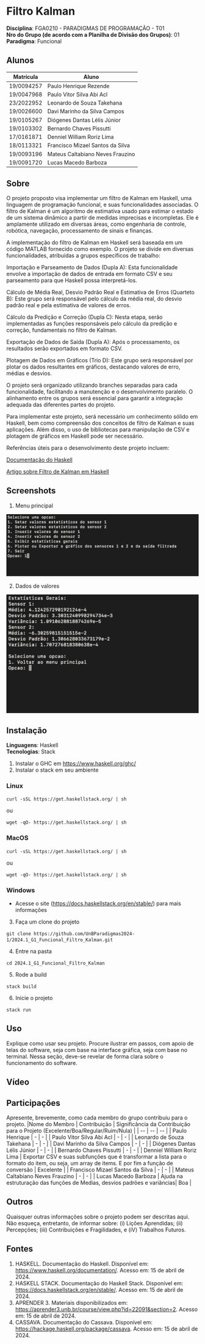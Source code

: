 # Filtro Kalman

**Disciplina**: FGA0210 - PARADIGMAS DE PROGRAMAÇÃO - T01 <br>
**Nro do Grupo (de acordo com a Planilha de Divisão dos Grupos)**: 01<br>
**Paradigma**: Funcional<br>

## Alunos
|Matrícula | Aluno |
| -- | -- |
| 19/0094257  |  Paulo Henrique Rezende |
| 19/0047968  |  Paulo Vitor Silva Abi Acl |
| 23/2022952  |  Leonardo de Souza Takehana |
| 19/0026600  |  Davi Marinho da Silva Campos |
| 19/0105267  |  Diógenes Dantas Lélis Júnior |
| 19/0103302  |  Bernardo Chaves Pissutti |
| 17/0161871  |  Denniel William Roriz Lima |
| 18/0113321  |  Francisco Mizael Santos da Silva |
| 19/0093196  |  Mateus Caltabiano Neves Frauzino |
| 19/0091720  |  Lucas Macedo Barboza |

## Sobre 
O projeto proposto visa implementar um filtro de Kalman em Haskell, uma linguagem de programação funcional, e suas funcionalidades associadas. O filtro de Kalman é um algoritmo de estimativa usado para estimar o estado de um sistema dinâmico a partir de medidas imprecisas e incompletas. Ele é amplamente utilizado em diversas áreas, como engenharia de controle, robótica, navegação, processamento de sinais e finanças.

A implementação do filtro de Kalman em Haskell será baseada em um código MATLAB fornecido como exemplo. O projeto se divide em diversas funcionalidades, atribuídas a grupos específicos de trabalho:

Importação e Parseamento de Dados (Dupla A): Esta funcionalidade envolve a importação de dados de entrada em formato CSV e seu parseamento para que Haskell possa interpretá-los.

Cálculo de Média Real, Desvio Padrão Real e Estimativa de Erros (Quarteto B): Este grupo será responsável pelo cálculo da média real, do desvio padrão real e pela estimativa de valores de erros.

Cálculo da Predição e Correção (Dupla C): Nesta etapa, serão implementadas as funções responsáveis pelo cálculo da predição e correção, fundamentais no filtro de Kalman.

Exportação de Dados de Saída (Dupla A): Após o processamento, os resultados serão exportados em formato CSV.

Plotagem de Dados em Gráficos (Trio D): Este grupo será responsável por plotar os dados resultantes em gráficos, destacando valores de erro, médias e desvios.

O projeto será organizado utilizando branches separadas para cada funcionalidade, facilitando a manutenção e o desenvolvimento paralelo. O alinhamento entre os grupos será essencial para garantir a integração adequada das diferentes partes do projeto.

Para implementar este projeto, será necessário um conhecimento sólido em Haskell, bem como compreensão dos conceitos de filtro de Kalman e suas aplicações. Além disso, o uso de bibliotecas para manipulação de CSV e plotagem de gráficos em Haskell pode ser necessário.

Referências úteis para o desenvolvimento deste projeto incluem:

[Documentação do Haskell](https://www.haskell.org/documentation/)

[Artigo sobre Filtro de Kalman em Haskell]()

## Screenshots
<!-- Adicione 2 ou mais screenshots do projeto em termos de interface e/ou funcionamento. -->
1. Menu principal 

![Menu](project/shared/mainMenu.jpg)

2. Dados de valores

![Funções](project/shared/functions.jpg)

## Instalação 
**Linguagens**: Haskell<br>
**Tecnologias**: Stack<br>
<!-- Descreva os pré-requisitos para rodar o seu projeto e os comandos necessários.
Insira um manual ou um script para auxiliar ainda mais.
Gifs animados e outras ilustrações são bem-vindos! -->
1. Instalar o GHC em https://www.haskell.org/ghc/
2. Instalar o stack em seu ambiente
###  Linux
```
curl -sSL https://get.haskellstack.org/ | sh
```
ou 
```
wget -qO- https://get.haskellstack.org/ | sh
```
### MacOS
```
curl -sSL https://get.haskellstack.org/ | sh
```
ou 
```
wget -qO- https://get.haskellstack.org/ | sh
```
### Windows
- Acesse o site (https://docs.haskellstack.org/en/stable/) para mais informações
3. Faça um clone do projeto
```
git clone https://github.com/UnBParadigmas2024-1/2024.1_G1_Funcional_Filtro_Kalman.git
```
4. Entre na pasta
```
cd 2024.1_G1_Funcional_Filtro_Kalman
```
5. Rode a build
```
stack build
```
6. Inicie o projeto
```
stack run
```

## Uso 
Explique como usar seu projeto.
Procure ilustrar em passos, com apoio de telas do software, seja com base na interface gráfica, seja com base no terminal.
Nessa seção, deve-se revelar de forma clara sobre o funcionamento do software.

## Vídeo

## Participações
Apresente, brevemente, como cada membro do grupo contribuiu para o projeto.
|Nome do Membro | Contribuição | Significância da Contribuição para o Projeto (Excelente/Boa/Regular/Ruim/Nula) |
| -- | -- | -- |
| Paulo Henrique  |  - | - |
| Paulo Vitor Silva Abi Acl  |  - | - |
| Leonardo de Souza Takehana  |  - | - |
| Davi Marinho da Silva Campos  |  - | - |
| Diógenes Dantas Lélis Júnior  |  - | - |
| Bernardo Chaves Pissutti  |  - | - |
| Denniel William Roriz Lima  |  Exportar CSV e suas subfunções que é transformar a lista para o formato do item, ou seja, um array de items. E por fim a função de conversão | Excelente |
| Francisco Mizael Santos da Silva  |  - | - |
| Mateus Caltabiano Neves Frauzino  |  - | - |
| Lucas Macedo Barboza  | Ajuda na estruturação das funções de Medias, desvios padrões e variâncias| Boa |

## Outros 
Quaisquer outras informações sobre o projeto podem ser descritas aqui. Não esqueça, entretanto, de informar sobre:
(i) Lições Aprendidas;
(ii) Percepções;
(iii) Contribuições e Fragilidades, e
(iV) Trabalhos Futuros.

## Fontes
<!-- Referencie, adequadamente, as referências utilizadas.
Indique ainda sobre fontes de leitura complementares. -->
1. HASKELL. Documentação do Haskell. Disponível em: https://www.haskell.org/documentation/. Acesso em: 15 de abril de 2024.
2. HASKELL STACK. Documentação do Haskell Stack. Disponível em: https://docs.haskellstack.org/en/stable/. Acesso em: 15 de abril de 2024.
3. APRENDER 3. Materiais disponibilizados em: https://aprender3.unb.br/course/view.php?id=22091&section=2. Acesso em: 15 de abril de 2024.
4. CASSAVA. Documentação do Cassava. Disponível em: https://hackage.haskell.org/package/cassava. Acesso em: 15 de abril de 2024.
